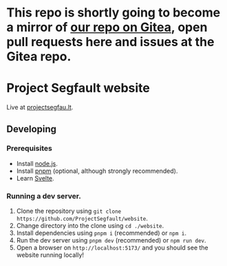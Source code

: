 # This repo is shortly going to become a mirror of [our repo on Gitea](https://git.projectsegfau.lt/ProjectSegfault/website), open pull requests here and issues at the Gitea repo.

# Project Segfault website

Live at [projectsegfau.lt](https://projectsegfau.lt).

## Developing

### Prerequisites

-   Install [node.js](https://nodejs.org).
-   Install [pnpm](https://pnpm.io/) (optional, although strongly recommended).
-   Learn [Svelte](https://svelte.dev).

### Running a dev server.

1. Clone the repository using `git clone https://github.com/ProjectSegfault/website`.
2. Change directory into the clone using `cd ./website`.
3. Install dependencies using `pnpm i` (recommended) or `npm i`.
4. Run the dev server using `pnpm dev` (recommended) or `npm run dev`.
5. Open a browser on `http://localhost:5173/` and you should see the website running locally!
